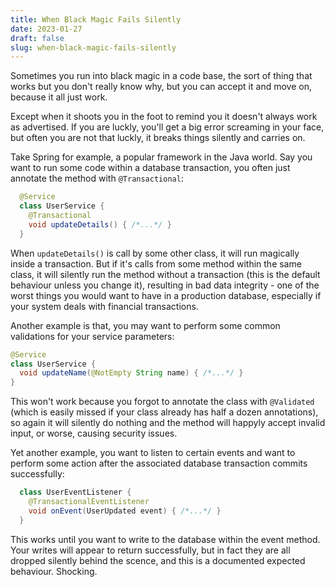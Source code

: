 ```yaml
---
title: When Black Magic Fails Silently
date: 2023-01-27
draft: false
slug: when-black-magic-fails-silently
---
```


Sometimes you run into black magic in a code base, the sort of thing
that works but you don't really know why, but you can accept it and
move on, because it all just work.

Except when it shoots you in the foot to remind you it doesn't always
work as advertised. If you are luckly, you'll get a big error
screaming in your face, but often you are not that luckly, it breaks
things silently and carries on.

Take Spring for example, a popular framework in the Java world. Say
you want to run some code within a database transaction, you often
just annotate the method with `@Transactional`:

```java
  @Service
  class UserService {
    @Transactional
    void updateDetails() { /*...*/ }
  }
```

When `updateDetails()` is call by some other class, it will run
magically inside a transaction. But if it's calls from some method
within the same class, it will silently run the method without a
transaction (this is the default behaviour unless you change it),
resulting in bad data integrity - one of the worst things you would
want to have in a production database, especially if your system deals
with financial transactions.

Another example is that, you may want to perform some common
validations for your service parameters:

```java
@Service
class UserService {
  void updateName(@NotEmpty String name) { /*...*/ }
}
```

This won't work because you forgot to annotate the class with
`@Validated` (which is easily missed if your class already has half a
dozen annotations), so again it will silently do nothing and the
method will happyly accept invalid input, or worse, causing security
issues.

Yet another example, you want to listen to certain events and want to
perform some action after the associated database transaction commits
successfully:

```java
  class UserEventListener {
    @TransactionalEventListener
    void onEvent(UserUpdated event) { /*...*/ }
  }
```

This works until you want to write to the database within the event
method. Your writes will appear to return successfully, but in fact
they are all dropped silently behind the scence, and this is a
documented expected behaviour. Shocking.
